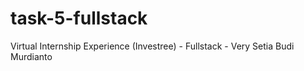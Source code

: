 # task-5-fullstack
Virtual Internship Experience (Investree) - Fullstack - Very Setia Budi Murdianto
